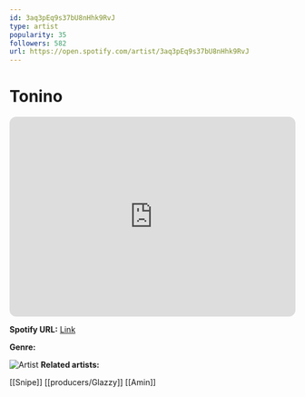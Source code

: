 ```yaml
---
id: 3aq3pEq9s37bU8nHhk9RvJ
type: artist
popularity: 35
followers: 582
url: https://open.spotify.com/artist/3aq3pEq9s37bU8nHhk9RvJ
---
```

# Tonino

<iframe style="border-radius:12px" src="https://open.spotify.com/embed/artist/3aq3pEq9s37bU8nHhk9RvJ" width="100%" height="352" frameBorder="0" allowfullscreen="" allow="autoplay; clipboard-write; encrypted-media; fullscreen; picture-in-picture" loading="lazy"></iframe>

**Spotify URL:** [Link](https://open.spotify.com/artist/3aq3pEq9s37bU8nHhk9RvJ)

**Genre:** 

![Artist](https://i.scdn.co/image/ab67616d0000b273ec86ec7ab17233eac5187921)
**Related artists:**

[[Snipe]]
[[producers/Glazzy]]
[[Amin]]
